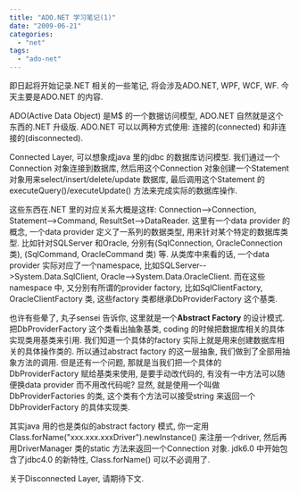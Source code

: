 ```yaml
---
title: "ADO.NET 学习笔记(1)"
date: "2009-06-21"
categories: 
  - "net"
tags: 
  - "ado-net"
---
```


即日起将开始记录.NET 相关的一些笔记, 将会涉及ADO.NET, WPF, WCF, WF. 今天主要是ADO.NET 的内容.

ADO(Active Data Object) 是M$ 的一个数据访问模型, ADO.NET 自然就是这个东西的.NET 升级版. ADO.NET 可以以两种方式使用: 连接的(connected) 和非连接的(disconnected).

Connected Layer, 可以想象成java 里的jdbc 的数据库访问模型. 我们通过一个Connection 对象连接到数据库, 然后用这个Connection 对象创建一个Statement 对象用来select/insert/delete/update 数据库, 最后调用这个Statement 的executeQuery()/executeUpdate() 方法来完成实际的数据库操作.

这些东西在.NET 里的对应关系大概是这样: Connection-->Connection, Statement-->Command, ResultSet-->DataReader. 这里有一个data provider 的概念, 一个data provider 定义了一系列的数据类型, 用来针对某个特定的数据库类型. 比如针对SQLServer 和Oracle, 分别有(SqlConnection, OracleConnection 类), (SqlCommand, OracleCommand 类) 等. 从类库中来看的话, 一个data provider 实际对应了一个namespace, 比如SQLServer-->System.Data.SqlClient, Oracle-->System.Data.OracleClient. 而在这些namespace 中, 又分别有所谓的provider factory, 比如SqlClientFactory, OracleClientFactory 类, 这些factory 类都继承DbProviderFactory 这个基类.

也许有些晕了, 丸子sensei 告诉你, 这里就是一个**Abstract Factory** 的设计模式. 把DbProviderFactory 这个类看出抽象基类, coding 的时候把数据库相关的具体实现类用基类来引用. 我们知道一个具体的factory 实际上就是用来创建数据库相关的具体操作类的. 所以通过abstract factory 的这一层抽象, 我们做到了全部用抽象方法的调用. 但是还有一个问题, 那就是当我们把一个具体的DbProviderFactory 赋给基类来使用, 是要手动改代码的, 有没有一中方法可以随便换data provider 而不用改代码呢? 显然, 就是使用一个叫做DbProviderFactories 的类, 这个类有个方法可以接受string 来返回一个DbProviderFactory 的具体实现类.

其实java 用的也是类似的abstract factory 模式, 你一定用 Class.forName("xxx.xxx.xxxDriver").newInstance() 来注册一个driver, 然后再用DriverManager 类的static 方法来返回一个Connection 对象. jdk6.0 中开始包含了jdbc4.0 的新特性, Class.forName() 可以不必调用了.

关于Disconnected Layer, 请期待下文.
